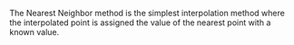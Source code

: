 The Nearest Neighbor method is the simplest interpolation method where the interpolated point is assigned the value of the nearest point with a known value.
